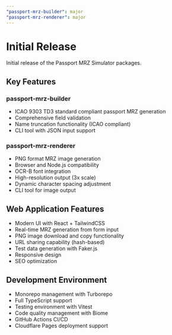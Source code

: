 ```yaml
---
"passport-mrz-builder": major
"passport-mrz-renderer": major
---
```


# Initial Release

Initial release of the Passport MRZ Simulator packages.

## Key Features

### passport-mrz-builder
- ICAO 9303 TD3 standard compliant passport MRZ generation
- Comprehensive field validation
- Name truncation functionality (ICAO compliant)
- CLI tool with JSON input support

### passport-mrz-renderer  
- PNG format MRZ image generation
- Browser and Node.js compatibility
- OCR-B font integration
- High-resolution output (3x scale)
- Dynamic character spacing adjustment
- CLI tool for image output

## Web Application Features
- Modern UI with React + TailwindCSS
- Real-time MRZ generation from form input
- PNG image download and copy functionality
- URL sharing capability (hash-based)
- Test data generation with Faker.js
- Responsive design
- SEO optimization

## Development Environment
- Monorepo management with Turborepo
- Full TypeScript support
- Testing environment with Vitest
- Code quality management with Biome
- GitHub Actions CI/CD
- Cloudflare Pages deployment support